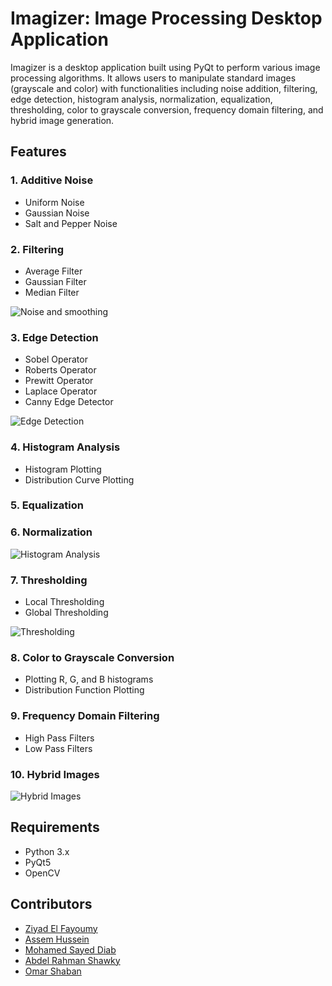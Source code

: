 # Imagizer: Image Processing Desktop Application

Imagizer is a desktop application built using PyQt to perform various image processing algorithms. It allows users to manipulate standard images (grayscale and color) with functionalities including noise addition, filtering, edge detection, histogram analysis, normalization, equalization, thresholding, color to grayscale conversion, frequency domain filtering, and hybrid image generation.

## Features

### 1. Additive Noise
   - Uniform Noise
   - Gaussian Noise
   - Salt and Pepper Noise 


### 2. Filtering
   - Average Filter
   - Gaussian Filter
   - Median Filter

   ![Noise and smoothing](assets/gifs/Noise_smooth.gif)

### 3. Edge Detection
   - Sobel Operator
   - Roberts Operator
   - Prewitt Operator
   - Laplace Operator
   - Canny Edge Detector

   ![Edge Detection](assets/gifs/edges.gif)

### 4. Histogram Analysis
   - Histogram Plotting
   - Distribution Curve Plotting


### 5. Equalization

### 6. Normalization

   ![Histogram Analysis](assets/gifs/Histograms.gif)


### 7. Thresholding
   - Local Thresholding
   - Global Thresholding

   ![Thresholding](assets/gifs/Thresholding.gif)

### 8. Color to Grayscale Conversion
   - Plotting R, G, and B histograms
   - Distribution Function Plotting

### 9. Frequency Domain Filtering
   - High Pass Filters
   - Low Pass Filters

### 10. Hybrid Images

   ![Hybrid Images](assets/gifs/Hybrid_image.gif)


## Requirements

- Python 3.x
- PyQt5
- OpenCV

## Contributors

- [Ziyad El Fayoumy](https://github.com/Ziyad-HF)
- [Assem Hussein](https://github.com/RushingBlast)
- [Mohamed Sayed Diab](https://github.com/MohamedSayedDiab)
- [Abdel Rahman Shawky](https://github.com/AbdulrahmanGhitani)
- [Omar Shaban](https://github.com/omarshaban02)
